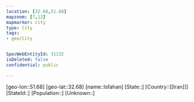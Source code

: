 ```yaml
---
location: [32.68,51.68]
mapzoom: [7,12] 
mapmarker: city 
type: City
tags:
- geo/City


SpocWebEntityId: 31132
isDeleted: false
confidential: public

---
```

[geo-lon::51.68]
[geo-lat::32.68]
[name::Isfahan]
[State::]
[Country::[[Iran]]]
[StateId::]
[Population::]
[Unknown::]

